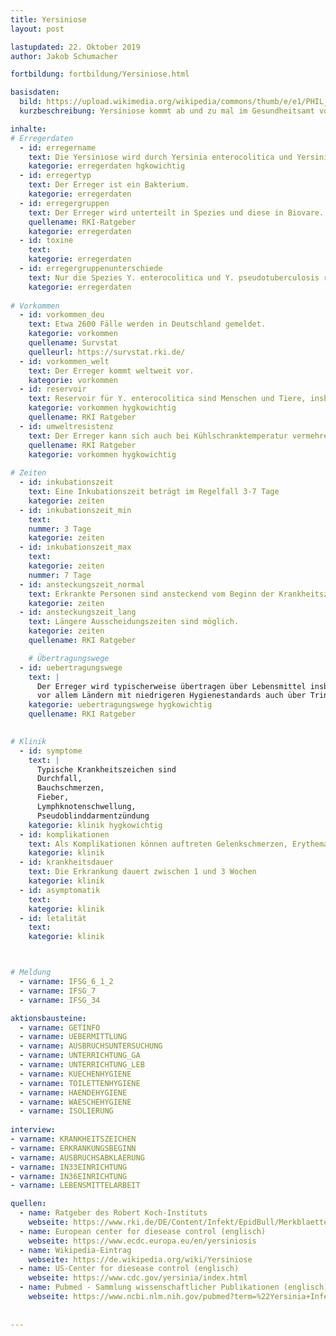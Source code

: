 ```yaml
---
title: Yersiniose
layout: post

lastupdated: 22. Oktober 2019
author: Jakob Schumacher

fortbildung: fortbildung/Yersiniose.html

basisdaten:
  bild: https://upload.wikimedia.org/wikipedia/commons/thumb/e/e1/PHIL_1918_lores_Floureszenz_Yersinia.jpg/450px-PHIL_1918_lores_Floureszenz_Yersinia.jpg
  kurzbeschreibung: Yersiniose kommt ab und zu mal im Gesundheitsamt vor. Große Ausbrüche sind in Deutschland sehr selten.

inhalte:  
# Erregerdaten
  - id: erregername
    text: Die Yersiniose wird durch Yersinia enterocolitica und Yersinia pseudotuberculosis hervorgerufen. Yersinia pestis ruft dagegen die Pest hervor.
    kategorie: erregerdaten hgkowichtig
  - id: erregertyp
    text: Der Erreger ist ein Bakterium. 
    kategorie: erregerdaten
  - id: erregergruppen
    text: Der Erreger wird unterteilt in Spezies und diese in Biovare.
    quellename: RKI-Ratgeber 
    kategorie: erregerdaten 
  - id: toxine
    text: 
    kategorie: erregerdaten
  - id: erregergruppenunterschiede
    text: Nur die Spezies Y. enterocolitica und Y. pseudotuberculosis rufen die Erkrankung Yersiniose vor. 
    kategorie: erregerdaten
    
# Vorkommen
  - id: vorkommen_deu
    text: Etwa 2600 Fälle werden in Deutschland gemeldet.
    kategorie: vorkommen
    quellename: Survstat
    quelleurl: https://survstat.rki.de/
  - id: vorkommen_welt
    text: Der Erreger kommt weltweit vor.
    kategorie: vorkommen
  - id: reservoir
    text: Reservoir für Y. enterocolitica sind Menschen und Tiere, insbesondere Schweine. Y. pseudotuberculosis kommt überwiegend in Vögeln und Nagetieren vor.
    kategorie: vorkommen hygkowichtig
    quellename: RKI Ratgeber
  - id: umweltresistenz
    text: Der Erreger kann sich auch bei Kühlschranktemperatur vermehren
    quellename: RKI Ratgeber
    kategorie: vorkommen hygkowichtig
    
# Zeiten
  - id: inkubationszeit
    text: Eine Inkubationszeit beträgt im Regelfall 3-7 Tage
    kategorie: zeiten
  - id: inkubationszeit_min
    text: 
    nummer: 3 Tage
    kategorie: zeiten
  - id: inkubationszeit_max
    text:
    kategorie: zeiten
    nummer: 7 Tage
  - id: ansteckungszeit_normal
    text: Erkrankte Personen sind ansteckend vom Beginn der Krankheitszeichen bis 2-3 Wochen nach Symptom-Ende
    kategorie: zeiten
  - id: ansteckungszeit_lang 
    text: Längere Ausscheidungszeiten sind möglich.
    kategorie: zeiten
    quellename: RKI Ratgeber

    # Übertragungswege
  - id: uebertragungswege
    text: | 
      Der Erreger wird typischerweise übertragen über Lebensmittel insbesondere Schweinefleisch, Rohmlich, aber auch Salate und andere Rohprodukte 
      vor allem Ländern mit niedrigeren Hygienestandards auch über Trinkwasser oder Baden. Direkte Übertragungen von Mensch zu Mensch sind selten.
    kategorie: uebertragungswege hygkowichtig
    quellename: RKI Ratgeber

    
# Klinik
  - id: symptome
    text: |
      Typische Krankheitszeichen sind
      Durchfall,
      Bauchschmerzen,
      Fieber,
      Lymphknotenschwellung,
      Pseudoblinddarmentzündung
    kategorie: klinik hygkowichtig
  - id: komplikationen
    text: Als Komplikationen können auftreten Gelenkschmerzen, Erythema nodosum und Reizdarmsyndrom, Organentzündungen
    kategorie: klinik
  - id: krankheitsdauer
    text: Die Erkrankung dauert zwischen 1 und 3 Wochen
    kategorie: klinik
  - id: asymptomatik
    text: 
    kategorie: klinik
  - id: letalität
    text: 
    kategorie: klinik



# Meldung
  - varname: IFSG_6_1_2
  - varname: IFSG_7
  - varname: IFSG_34 

aktionsbausteine:
  - varname: GETINFO
  - varname: UEBERMITTLUNG
  - varname: AUSBRUCHSUNTERSUCHUNG
  - varname: UNTERRICHTUNG_GA
  - varname: UNTERRICHTUNG_LEB
  - varname: KUECHENHYGIENE
  - varname: TOILETTENHYGIENE
  - varname: HAENDEHYGIENE
  - varname: WAESCHEHYGIENE
  - varname: ISOLIERUNG
  
interview:     
- varname: KRANKHEITSZEICHEN
- varname: ERKRANKUNGSBEGINN
- varname: AUSBRUCHSABKLAERUNG
- varname: IN33EINRICHTUNG
- varname: IN36EINRICHTUNG
- varname: LEBENSMITTELARBEIT

quellen:
  - name: Ratgeber des Robert Koch-Instituts
    webseite: https://www.rki.de/DE/Content/Infekt/EpidBull/Merkblaetter/Ratgeber_Yersiniose.html
  - name: European center for diesease control (englisch)
    webseite: https://www.ecdc.europa.eu/en/yersiniosis
  - name: Wikipedia-Eintrag
    webseite: https://de.wikipedia.org/wiki/Yersiniose
  - name: US-Center for diesease control (englisch)
    webseite: https://www.cdc.gov/yersinia/index.html
  - name: Pubmed - Sammlung wissenschaftlicher Publikationen (englisch)
    webseite: https://www.ncbi.nlm.nih.gov/pubmed?term=%22Yersinia+Infections%22%5BMesh%5D
    
    
---
```

